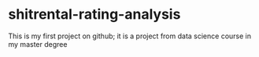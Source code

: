 # shitrental-rating-analysis
This is my first project on github; it is a project from data science course in my master degree
